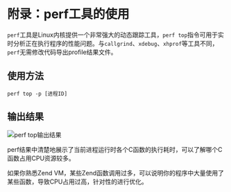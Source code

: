 # 附录：perf工具的使用

 `perf`工具是Linux内核提供一个非常强大的动态跟踪工具，`perf top`指令可用于实时分析正在执行程序的性能问题。与`callgrind`、`xdebug`、`xhprof`等工具不同，`perf`无需修改代码导出profile结果文件。

使用方法
---
```shell
perf top -p [进程ID]
```

输出结果
---
![perf top输出结果](http://www.swoole.com/static/uploads//wiki/201611/15/978050334623.png)

perf结果中清楚地展示了当前进程运行时各个C函数的执行耗时，可以了解哪个C函数占用CPU资源较多。

如果你熟悉Zend VM，某些Zend函数调用过多，可以说明你的程序中大量使用了某些函数，导致CPU占用过高，针对性的进行优化。

